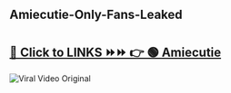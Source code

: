 
 ## Amiecutie-Only-Fans-Leaked

# <h2><a href="https://clipsfans.com/Amiecutie&ref=git">🔗 Click to LINKS ⏩⏩ 👉 🟢 Amiecutie </a></h2>

<a href="https://clipsfans.com/Amiecutie&ref=git" rel="nofollow" data-target="animated-image.originalLink"><img src="https://i.ibb.co.com/xMMVF88/686577567.gif" alt="Viral Video Original" style="max-width: 100%; display: inline-block;" data-target="animated-image.originalImage"></a>
